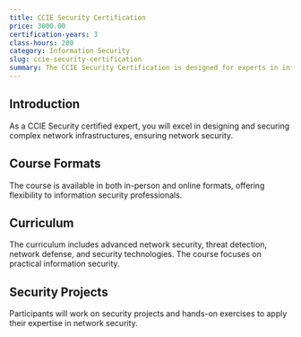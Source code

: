 ```yaml
---
title: CCIE Security Certification
price: 3000.00
certification-years: 3
class-hours: 200
category: Information Security
slug: ccie-security-certification
summary: The CCIE Security Certification is designed for experts in information security and network security roles. This comprehensive course covers advanced network security, threat detection, and network defense. It equips candidates with the skills needed to design and secure complex network infrastructures.
---
```


## Introduction

As a CCIE Security certified expert, you will excel in designing and securing complex network infrastructures, ensuring network security.

## Course Formats

The course is available in both in-person and online formats, offering flexibility to information security professionals.

## Curriculum

The curriculum includes advanced network security, threat detection, network defense, and security technologies. The course focuses on practical information security.

## Security Projects

Participants will work on security projects and hands-on exercises to apply their expertise in network security.

